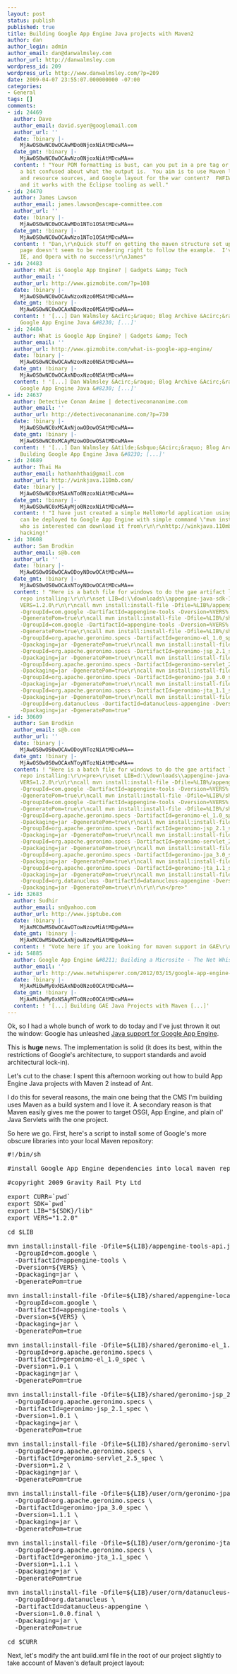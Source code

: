 ```yaml
---
layout: post
status: publish
published: true
title: Building Google App Engine Java projects with Maven2
author: dan
author_login: admin
author_email: dan@danwalmsley.com
author_url: http://danwalmsley.com
wordpress_id: 209
wordpress_url: http://www.danwalmsley.com/?p=209
date: 2009-04-07 23:55:07.000000000 -07:00
categories:
- General
tags: []
comments:
- id: 24469
  author: Dave
  author_email: david.syer@googlemail.com
  author_url: ''
  date: !binary |-
    MjAwOS0wNC0wOCAwMDo0NjoxNiAtMDcwMA==
  date_gmt: !binary |-
    MjAwOS0wNC0wOCAwNzo0NjoxNiAtMDcwMA==
  content: ! "Your POM formatting is bust, can you put in a pre tag or something?\r\n\r\nI'm
    a bit confused about what the output is.  You aim is to use Maven layout for Java
    and resource sources, and Google layout for the war content?  FWFIW I tried that
    and it works with the Eclipse tooling as well."
- id: 24470
  author: James Lawson
  author_email: james.lawson@escape-committee.com
  author_url: ''
  date: !binary |-
    MjAwOS0wNC0wOCAwMDo1NTo1OSAtMDcwMA==
  date_gmt: !binary |-
    MjAwOS0wNC0wOCAwNzo1NTo1OSAtMDcwMA==
  content: ! "Dan,\r\nQuick stuff on getting the maven structure set up, but your
    page doesn't seem to be rendering right to follow the example.  I've tried Firefox,
    IE, and Opera with no success!\r\nJames"
- id: 24483
  author: What is Google App Engine? | Gadgets &amp; Tech
  author_email: ''
  author_url: http://www.gizmobite.com/?p=108
  date: !binary |-
    MjAwOS0wNC0wOCAwNzoxNzo0MSAtMDcwMA==
  date_gmt: !binary |-
    MjAwOS0wNC0wOCAxNDoxNzo0MSAtMDcwMA==
  content: ! '[...] Dan Walmsley &Acirc;&raquo; Blog Archive &Acirc;&raquo; Building
    Google App Engine Java &#8230; [...]'
- id: 24484
  author: What is Google App Engine? | Gadgets &amp; Tech
  author_email: ''
  author_url: http://www.gizmobite.com/what-is-google-app-engine/
  date: !binary |-
    MjAwOS0wNC0wOCAwNzoxNzo0NSAtMDcwMA==
  date_gmt: !binary |-
    MjAwOS0wNC0wOCAxNDoxNzo0NSAtMDcwMA==
  content: ! '[...] Dan Walmsley &Acirc;&raquo; Blog Archive &Acirc;&raquo; Building
    Google App Engine Java &#8230; [...]'
- id: 24637
  author: Detective Conan Anime | detectiveconananime.com
  author_email: ''
  author_url: http://detectiveconananime.com/?p=730
  date: !binary |-
    MjAwOS0wNC0xMCAxNjowODowOSAtMDcwMA==
  date_gmt: !binary |-
    MjAwOS0wNC0xMCAyMzowODowOSAtMDcwMA==
  content: ! '[...] Dan Walmsley &Atilde;&sbquo;&Acirc;&raquo; Blog Archive &Atilde;&sbquo;&Acirc;&raquo;
    Building Google App Engine Java &#8230; [...]'
- id: 24689
  author: Thai Ha
  author_email: hathanhthai@gmail.com
  author_url: http://winkjava.110mb.com/
  date: !binary |-
    MjAwOS0wNC0xMSAxNTo0NzoxNiAtMDcwMA==
  date_gmt: !binary |-
    MjAwOS0wNC0xMSAyMjo0NzoxNiAtMDcwMA==
  content: ! "I have just created a simple HelloWorld application using maven 2 which
    can be deployed to Google App Engine with simple command \"mvn install\"\r\nAnyone
    who is interested can download it from\r\n\r\nhttp://winkjava.110mb.com/gaehelloworld/helloworld.zip\r\n\r\nHappy
    hacking!"
- id: 30608
  author: Sam Brodkin
  author_email: s@b.com
  author_url: ''
  date: !binary |-
    MjAwOS0wOS0wOCAwODoyNDowOCAtMDcwMA==
  date_gmt: !binary |-
    MjAwOS0wOS0wOCAxNToyNDowOCAtMDcwMA==
  content: ! "Here is a batch file for windows to do the gae artifact local maven
    repo installing:\r\n\r\nset LIB=d:\\downloads\\appengine-java-sdk-1.2.0\\lib\r\nset
    VERS=1.2.0\r\n\r\ncall mvn install:install-file -Dfile=%LIB%/appengine-tools-api.jar
    -DgroupId=com.google -DartifactId=appengine-tools -Dversion=%VERS% -Dpackaging=jar
    -DgeneratePom=true\r\ncall mvn install:install-file -Dfile=%LIB%/shared/appengine-local-runtime-shared.jar
    -DgroupId=com.google -DartifactId=appengine-tools -Dversion=%VERS% -Dpackaging=jar
    -DgeneratePom=true\r\ncall mvn install:install-file -Dfile=%LIB%/shared/geronimo-el_1.0_spec-1.0.1.jar
    -DgroupId=org.apache.geronimo.specs -DartifactId=geronimo-el_1.0_spec -Dversion=1.0.1
    -Dpackaging=jar -DgeneratePom=true\r\ncall mvn install:install-file -Dfile=%LIB%/shared/geronimo-jsp_2.1_spec-1.0.1.jar
    -DgroupId=org.apache.geronimo.specs -DartifactId=geronimo-jsp_2.1_spec -Dversion=1.0.1
    -Dpackaging=jar -DgeneratePom=true\r\ncall mvn install:install-file -Dfile=%LIB%/shared/geronimo-servlet_2.5_spec-1.2.jar
    -DgroupId=org.apache.geronimo.specs -DartifactId=geronimo-servlet_2.5_spec -Dversion=1.2
    -Dpackaging=jar -DgeneratePom=true\r\ncall mvn install:install-file -Dfile=%LIB%/user/orm/geronimo-jpa_3.0_spec-1.1.1.jar
    -DgroupId=org.apache.geronimo.specs -DartifactId=geronimo-jpa_3.0_spec -Dversion=1.1.1
    -Dpackaging=jar -DgeneratePom=true\r\ncall mvn install:install-file -Dfile=%LIB%/user/orm/geronimo-jta_1.1_spec-1.1.1.jar
    -DgroupId=org.apache.geronimo.specs -DartifactId=geronimo-jta_1.1_spec -Dversion=1.1.1
    -Dpackaging=jar -DgeneratePom=true\r\ncall mvn install:install-file -Dfile=%LIB%/user/orm/datanucleus-appengine-1.0.0.final.jar
    -DgroupId=org.datanucleus -DartifactId=datanucleus-appengine -Dversion=1.0.0.final
    -Dpackaging=jar -DgeneratePom=true"
- id: 30609
  author: Sam Brodkin
  author_email: s@b.com
  author_url: ''
  date: !binary |-
    MjAwOS0wOS0wOCAwODoyNTozNiAtMDcwMA==
  date_gmt: !binary |-
    MjAwOS0wOS0wOCAxNToyNTozNiAtMDcwMA==
  content: ! "Here is a batch file for windows to do the gae artifact local maven
    repo installing:\r\n<pre>\r\nset LIB=d:\\downloads\\appengine-java-sdk-1.2.0\\lib\r\nset
    VERS=1.2.0\r\n\r\ncall mvn install:install-file -Dfile=%LIB%/appengine-tools-api.jar
    -DgroupId=com.google -DartifactId=appengine-tools -Dversion=%VERS% -Dpackaging=jar
    -DgeneratePom=true\r\ncall mvn install:install-file -Dfile=%LIB%/shared/appengine-local-runtime-shared.jar
    -DgroupId=com.google -DartifactId=appengine-tools -Dversion=%VERS% -Dpackaging=jar
    -DgeneratePom=true\r\ncall mvn install:install-file -Dfile=%LIB%/shared/geronimo-el_1.0_spec-1.0.1.jar
    -DgroupId=org.apache.geronimo.specs -DartifactId=geronimo-el_1.0_spec -Dversion=1.0.1
    -Dpackaging=jar -DgeneratePom=true\r\ncall mvn install:install-file -Dfile=%LIB%/shared/geronimo-jsp_2.1_spec-1.0.1.jar
    -DgroupId=org.apache.geronimo.specs -DartifactId=geronimo-jsp_2.1_spec -Dversion=1.0.1
    -Dpackaging=jar -DgeneratePom=true\r\ncall mvn install:install-file -Dfile=%LIB%/shared/geronimo-servlet_2.5_spec-1.2.jar
    -DgroupId=org.apache.geronimo.specs -DartifactId=geronimo-servlet_2.5_spec -Dversion=1.2
    -Dpackaging=jar -DgeneratePom=true\r\ncall mvn install:install-file -Dfile=%LIB%/user/orm/geronimo-jpa_3.0_spec-1.1.1.jar
    -DgroupId=org.apache.geronimo.specs -DartifactId=geronimo-jpa_3.0_spec -Dversion=1.1.1
    -Dpackaging=jar -DgeneratePom=true\r\ncall mvn install:install-file -Dfile=%LIB%/user/orm/geronimo-jta_1.1_spec-1.1.1.jar
    -DgroupId=org.apache.geronimo.specs -DartifactId=geronimo-jta_1.1_spec -Dversion=1.1.1
    -Dpackaging=jar -DgeneratePom=true\r\ncall mvn install:install-file -Dfile=%LIB%/user/orm/datanucleus-appengine-1.0.0.final.jar
    -DgroupId=org.datanucleus -DartifactId=datanucleus-appengine -Dversion=1.0.0.final
    -Dpackaging=jar -DgeneratePom=true\r\n\r\n\r\n</pre>"
- id: 32683
  author: Sudhir
  author_email: sn@yahoo.com
  author_url: http://www.jsptube.com
  date: !binary |-
    MjAxMC0wMS0wOCAwOTowNzowMiAtMDgwMA==
  date_gmt: !binary |-
    MjAxMC0wMS0wOCAxNjowNzowMiAtMDgwMA==
  content: ! "Vote here if you are looking for maven support in GAE\r\nhttp://code.google.com/p/googleappengine/issues/detail?id=1296"
- id: 54885
  author: Google App Engine &#8211; Building a Microsite - The Net Whisperer
  author_email: ''
  author_url: http://www.netwhisperer.com/2012/03/15/google-app-engine-building-a-microsite/
  date: !binary |-
    MjAxMi0wMy0xNSAxNDo0Nzo0OCAtMDcwMA==
  date_gmt: !binary |-
    MjAxMi0wMy0xNSAyMTo0Nzo0OCAtMDcwMA==
  content: ! '[...] Building GAE Java Projects with Maven [...]'
---
```

Ok, so I had a whole bunch of work to do today and I've just thrown it out the window: Google has unleashed <a href="http://www.techcrunch.com/2009/04/07/live-from-google-campfire-09/">Java support for Google App Engine</a>.

This is <strong>huge</strong> news. The implementation is solid (it does its best, within the restrictions of Google's architecture, to support standards and avoid architectural lock-in).

Let's cut to the chase: I spent this afternoon working out how to build App Engine Java projects with Maven 2 instead of Ant.

I do this for several reasons, the main one being that the CMS I'm building uses Maven as a build system and I love it. A secondary reason is that Maven easily gives me the power to target OSGI, App Engine, and plain ol' Java Servlets with the one project.

So here we go. First, here's a script to install some of Google's more obscure libraries into your local Maven repository:
<pre lang="bash">#!/bin/sh

#install Google App Engine dependencies into local maven repository

#copyright 2009 Gravity Rail Pty Ltd

export CURR=`pwd`
export SDK=`pwd`
export LIB="${SDK}/lib"
export VERS="1.2.0"

cd $LIB

mvn install:install-file -Dfile=${LIB}/appengine-tools-api.jar \
  -DgroupId=com.google \
  -DartifactId=appengine-tools \
  -Dversion=${VERS} \
  -Dpackaging=jar \
  -DgeneratePom=true

mvn install:install-file -Dfile=${LIB}/shared/appengine-local-runtime-shared.jar \
  -DgroupId=com.google \
  -DartifactId=appengine-tools \
  -Dversion=${VERS} \
  -Dpackaging=jar \
  -DgeneratePom=true

mvn install:install-file -Dfile=${LIB}/shared/geronimo-el_1.0_spec-1.0.1.jar \
  -DgroupId=org.apache.geronimo.specs \
  -DartifactId=geronimo-el_1.0_spec \
  -Dversion=1.0.1 \
  -Dpackaging=jar \
  -DgeneratePom=true

mvn install:install-file -Dfile=${LIB}/shared/geronimo-jsp_2.1_spec-1.0.1.jar \
  -DgroupId=org.apache.geronimo.specs \
  -DartifactId=geronimo-jsp_2.1_spec \
  -Dversion=1.0.1 \
  -Dpackaging=jar \
  -DgeneratePom=true

mvn install:install-file -Dfile=${LIB}/shared/geronimo-servlet_2.5_spec-1.2.jar \
  -DgroupId=org.apache.geronimo.specs \
  -DartifactId=geronimo-servlet_2.5_spec \
  -Dversion=1.2 \
  -Dpackaging=jar \
  -DgeneratePom=true

mvn install:install-file -Dfile=${LIB}/user/orm/geronimo-jpa_3.0_spec-1.1.1.jar \
  -DgroupId=org.apache.geronimo.specs \
  -DartifactId=geronimo-jpa_3.0_spec \
  -Dversion=1.1.1 \
  -Dpackaging=jar \
  -DgeneratePom=true

mvn install:install-file -Dfile=${LIB}/user/orm/geronimo-jta_1.1_spec-1.1.1.jar \
  -DgroupId=org.apache.geronimo.specs \
  -DartifactId=geronimo-jta_1.1_spec \
  -Dversion=1.1.1 \
  -Dpackaging=jar \
  -DgeneratePom=true

mvn install:install-file -Dfile=${LIB}/user/orm/datanucleus-appengine-1.0.0.final.jar \
  -DgroupId=org.datanucleus \
  -DartifactId=datanucleus-appengine \
  -Dversion=1.0.0.final \
  -Dpackaging=jar \
  -DgeneratePom=true

cd $CURR</pre>
Next, let's modify the ant build.xml file in the root of our project slightly to take account of Maven's default project layout:
<pre lang="xml">
<project name="JDO Examples" default="datanucleusenhance">
	<property name="sdk.dir" location="/Users/dan/Documents/Development/appengine/appengine-java-sdk-1.2.0/" />

	<import file="${sdk.dir}/config/user/ant-macros.xml" />

	<path id="project.classpath">
		<pathelement path="war/WEB-INF/classes" />
		<fileset dir="war/WEB-INF/lib">
			<include name="**/*.jar" />
		</fileset>
		<fileset dir="${sdk.dir}/lib">
			<include name="shared/**/*.jar" />
		</fileset>
	</path>

	<target name="copyjars"
      description="Copies the App Engine JARs to the WAR.">
		<mkdir dir="war/WEB-INF/lib" />
		<copy
        todir="war/WEB-INF/lib"
        flatten="true">
			<fileset dir="${sdk.dir}/lib/user">
				<include name="**/*.jar" />
			</fileset>
		</copy>
	</target>

	<target name="compile" depends="copyjars"
      description="Compiles Java source and copies other source files to the WAR.">
		<mkdir dir="war/WEB-INF/classes" />
		<copy todir="war/WEB-INF/classes">
			<fileset dir="src/main/resources">
				<exclude name="**/*.java" />
			</fileset>
		</copy>
		<javac
        srcdir="src/main/java"
        destdir="war/WEB-INF/classes"
        classpathref="project.classpath"
        debug="on" />
		<!-- copy webapp files -->
		<copy todir="war/">
			<fileset dir="src/main/webapp">

			</fileset>
		</copy>
	</target>

	<target name="datanucleusenhance" depends="compile"
      description="Performs JDO enhancement on compiled data classes.">
		<enhance_war war="war" />
	</target>

	<target name="runserver" depends="datanucleusenhance"
      description="Starts the development server.">
		<dev_appserver war="war" />
	</target>

	<target name="update" depends="datanucleusenhance"
      description="Uploads the application to App Engine.">
		<appcfg action="update" war="war" />
	</target>

	<target name="update_indexes" depends="datanucleusenhance"
      description="Uploads just the datastore index configuration to App Engine.">
		<appcfg action="update_indexes" war="war" />
	</target>

	<target name="rollback" depends="datanucleusenhance"
      description="Rolls back an interrupted application update.">
		<appcfg action="rollback" war="war" />
	</target>

	<target name="request_logs"
      description="Downloads log data from App Engine for the application.">
		<appcfg action="request_logs" war="war">
			<options>
				<arg value="--num_days=5"/>
			</options>
			<args>
				<arg value="logs.txt"/>
			</args>
		</appcfg>
	</target>

</project>

</pre>
Finally, we put in our pom.xml file that calls ant for tasks like deployment (doesn't quite work yet):
<pre lang="xml">
<project xmlns="http://maven.apache.org/POM/4.0.0" xmlns:xsi="http://www.w3.org/2001/XMLSchema-instance"
	xsi:schemaLocation="http://maven.apache.org/POM/4.0.0 http://maven.apache.org/maven-v4_0_0.xsd">
	<modelVersion>4.0.0</modelVersion>
	<groupId>com.transitplatform</groupId>
	<artifactId>TransitAppEngine</artifactId>
	<packaging>war</packaging>
	<name>Transit App Engine</name>
	<version>1.0-SNAPSHOT</version>
	<build>
		<outputDirectory>war/WEB-INF/classes</outputDirectory>
		<resources>
			<resource>
				<directory>src/main/resources</directory>
			</resource>
			<resource>
				<directory>src/main/java</directory>
				<includes>
					<include>**</include>
				</includes>
				<excludes>
					<exclude>**/*.java</exclude>
				</excludes>
			</resource>
		</resources>
		<plugins>
			<plugin>
				<artifactId>maven-compiler-plugin</artifactId>
				<configuration>
					<source>1.6</source>
					<target>1.6</target>
				</configuration>
			</plugin>
			<plugin>
				<artifactId>maven-antrun-plugin</artifactId>
				<executions>
					<execution>
						<id>1</id>
						<!-- pass maven runtime classpath to ant -->
						<phase>compile</phase>
						<configuration>
							<tasks>
								<!--
									<property name="runtime-classpath"
									refid="maven.runtime.classpath" />
								-->
								<ant target="compile" inheritRefs="true" />
							</tasks>
						</configuration>
						<goals>
							<goal>run</goal>
						</goals>
					</execution>
					<execution>
						<id>2</id>
						<!-- pass maven runtime classpath to ant -->
						<phase>deploy</phase>
						<configuration>
							<tasks>
								<!--
									<property name="runtime-classpath"
									refid="maven.runtime.classpath" />
								-->
								<ant target="update" inheritRefs="true" />
							</tasks>
						</configuration>
						<goals>
							<goal>run</goal>
						</goals>
					</execution>
				</executions>
			</plugin>
		</plugins>

	</build>


	<dependencies>
		<dependency>
			<groupId>org.apache.wicket</groupId>
			<artifactId>wicket</artifactId>
			<version>1.4-rc2</version>
		</dependency>
		<dependency>
			<groupId>org.apache.geronimo.specs</groupId>
			<artifactId>geronimo-jsp_2.1_spec</artifactId>
			<version>1.0.1</version>
		</dependency>
		<dependency>
			<groupId>org.apache.geronimo.specs</groupId>
			<artifactId>geronimo-jpa_3.0_spec</artifactId>
			<version>1.1.1</version>
		</dependency>
		<dependency>
			<groupId>org.apache.geronimo.specs</groupId>
			<artifactId>geronimo-jpa_3.0_spec</artifactId>
			<version>1.1.1</version>
		</dependency>
		<dependency>
			<groupId>ant</groupId>
			<artifactId>ant</artifactId>
			<version>1.6.5</version>
		</dependency>
		<dependency>
			<groupId>ant</groupId>
			<artifactId>ant-launcher</artifactId>
			<version>1.6.5</version>
		</dependency>
		<dependency>
			<groupId>commons-logging</groupId>
			<artifactId>commons-logging</artifactId>
			<version>1.1.1</version>
		</dependency>
		<dependency>
			<groupId>commons-el</groupId>
			<artifactId>commons-el</artifactId>
			<version>1.0</version>
		</dependency>
		<dependency>
			<groupId>org.datanucleus</groupId>
			<artifactId>datanucleus-core</artifactId>
			<version>1.1.0</version>
			<exclusions>
				<exclusion>
					<groupId>javax.transaction</groupId>
					<artifactId>transaction-api</artifactId>
				</exclusion>
			</exclusions>
		</dependency>
		<dependency>
			<groupId>org.datanucleus</groupId>
			<artifactId>datanucleus-jpa</artifactId>
			<version>1.1.0</version>
		</dependency>
		<dependency>
			<groupId>org.datanucleus</groupId>
			<artifactId>datanucleus-appengine</artifactId>
			<version>1.0.0.final</version>
		</dependency>
		<dependency>
			<groupId>tomcat</groupId>
			<artifactId>jasper-compiler</artifactId>
			<version>5.0.28</version>
		</dependency>
		<dependency>
			<groupId>tomcat</groupId>
			<artifactId>jasper-runtime</artifactId>
			<version>5.0.28</version>
		</dependency>
		<dependency>
			<groupId>javax.jdo</groupId>
			<artifactId>jdo2-api</artifactId>
			<version>2.3-SNAPSHOT</version>
			<exclusions>
				<exclusion>
					<groupId>javax.transaction</groupId>
					<artifactId>transaction-api</artifactId>
				</exclusion>
			</exclusions>
		</dependency>
		<dependency>
			<groupId>javax.transaction</groupId>
			<artifactId>jta</artifactId>
			<version>1.1</version>
		</dependency>
		<dependency>
			<groupId>org.slf4j</groupId>
			<artifactId>jcl104-over-slf4j</artifactId>
			<version>1.4.3</version>
		</dependency>
		<dependency>
			<groupId>org.slf4j</groupId>
			<artifactId>slf4j-simple</artifactId>
			<version>1.4.3</version>
		</dependency>
	</dependencies>


	<repositories>
		<repository>
			<id>datanucleus</id>
			<name>Datanucleus Repository</name>
			<url>http://www.datanucleus.org/downloads/maven2/</url>
		</repository>
	</repositories>
</project>
</pre>
Hope you find this useful, and good luck! Also, let me know if you have any corrections, compliments, duffel-bags-full-of-cash, etc.

Download a sample project here:

<a href="/wp-content/uploads/2009/04/mavenappengine.tgz">mavenappengine</a>
